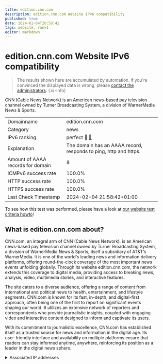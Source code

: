 ```yaml
---
title: edition.cnn.com
description: edition.cnn.com Website IPv6 compatibility
published: true
date: 2024-02-04T20:58:42
tags: website, rank1
editor: markdown
---
```


# edition.cnn.com Website IPv6 compatibility

> The results shown here are accumulated by automation. If you're convinced the displayed data is wrong, please [contact the administrators](/howto/chat). 
{.is-info}

CNN (Cable News Network) is an American news-based pay television channel owned by Turner Broadcasting System, a division of WarnerMedia News & Sports.


|   |   |
| - | - |
| Domainname | edition.cnn.com
| Category | news |
| IPv6 ranking | perfect :1st_place_medal: [🔗](/howto/ranking) |
| Explanation | The domain has an AAAA record, responds to ping, http and https. |
| Amount of AAAA records for domain | 8 |
| ICMPv6 success rate | 100.0%|
| HTTP success rate | 100.0% |
| HTTPS success rate | 100.0% |
| Last Check Timestamp | 2024-02-04 21:58:42+01:00 |

To see how this test was performed, please have a look at [our website test criteria howto](/howto/testcriteria/website)!


## What is edition.cnn.com about?
CNN.com, an integral arm of CNN (Cable News Network), is an American news-based pay television channel owned by Turner Broadcasting System, a division of WarnerMedia News & Sports, itself a subsidiary of AT&T's WarnerMedia. It is one of the world's leading news and information delivery platforms, offering round-the-clock coverage of the most important news events unfolding globally. Through its website edition.cnn.com, the network extends this coverage to digital media, providing access to breaking news, analysis, video, multimedia stories, and interactive features.

The site caters to a diverse audience, offering a range of content from international and political news to health, entertainment, and lifestyle segments. CNN.com is known for its fast, in-depth, and digital-first approach, often being one of the first to report on significant events shaping our world. It utilizes an extensive network of reporters and correspondents who provide journalistic insights, coupled with engaging video and interactive content designed to inform and captivate its users.

With its commitment to journalistic excellence, CNN.com has established itself as a trusted source for news and information in the digital age. Its user-friendly interface and availability on multiple platforms ensure that readers can stay informed anytime, anywhere, reinforcing its position as a leader in the digital news sphere.



<details>
<summary>Associated IP addresses</summary>

2a04:4e42:400::773

2a04:4e42:e00::773

2a04:4e42::773

2a04:4e42:600::773

2a04:4e42:c00::773

2a04:4e42:a00::773

2a04:4e42:800::773

2a04:4e42:200::773

</details>
